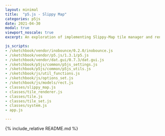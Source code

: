 ```yaml
---
layout: minimal
title:  "p5.js - Slippy Map"
categories: p5js
date: 2021-04-30
modal: true
viewport_noscale: true
excerpt: An exploration of implementing Slippy-Map tile manager and rendering for pannable / zoomable view.

js_scripts:
- /sketchbook/vendor/inobounce/0.2.0/inobounce.js
- /sketchbook/vendor/p5.js/1.3.1/p5.js
- /sketchbook/vendor/dat.gui/0.7.3/dat.gui.js
- /sketchbook/p5js/common/p5js_settings.js
- /sketchbook/p5js/common/p5js_utils.js
- /sketchbook/js/util_functions.js
- /sketchbook/js/options_set.js
- /sketchbook/js/models/rect.js
- classes/slippy_map.js
- classes/tile_renderer.js
- classes/tile.js
- classes/tile_set.js
- classes/system.js
- app.js

---
```


{% include_relative README.md %}

